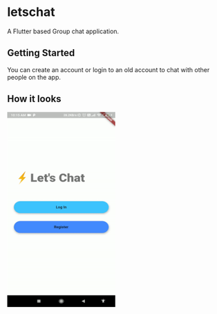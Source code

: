# letschat

A Flutter based Group chat application.

## Getting Started

You can create an account or login to an old account to chat with other people on the app.

## How it looks


<img src="https://raw.githubusercontent.com/AadityaSingh360/Let-s-Chat/master/Let's-chat.gif" width="250" height="450"/>
